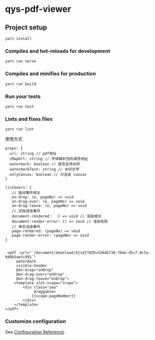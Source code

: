 # qys-pdf-viewer

## Project setup
```
yarn install
```

### Compiles and hot-reloads for development
```
yarn run serve
```

### Compiles and minifies for production
```
yarn run build
```

### Run your tests
```
yarn run test
```

### Lints and fixes files
```
yarn run lint
```

使用方式
```
props: {
  url: string // pdf地址 
  cMapUrl: string // 字体解析包的请求地址 
  watermark: boolean // 是否支持水印 
  watermarkText: string // 水印文字
  onlyCanvas: boolean // 只渲染 canvas
}

listeners: {
   // 拖动事件相关
   on-drop: (e, pageNo) => void
   on-drag-over: (e, pageNo) => void
   on-drag-leave: (e, pageNo) => void
   // 文档渲染事件
   document-rendered： （）=> void // 渲染成功
   document-render-error: () => void // 渲染失败
   // 单页渲染事件
   page-rendered: (pageNo) => void
   page-render-error: (pageNo) => void
}


 <pdf :url="`/document/download/${id}?QID=5264b718-764e-45cf-8c5a-940b3aefc991`"
     watermark
     visible-header
     @on-drop="onDrop"
     @on-drag-over="onDrop"
     @on-drag-leave="onDrop">
    <template slot-scope="scope">
        <div class="aaa"
             draggable>
            {{scope.pageNumber}}
        </div>
    </template>
</pdf>
```


### Customize configuration
See [Configuration Reference](https://cli.vuejs.org/config/).
